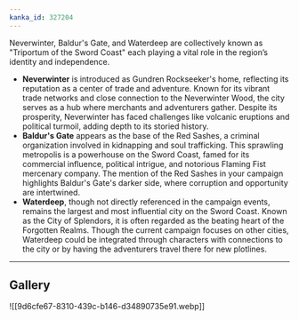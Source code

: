 ```yaml
---
kanka_id: 327204
---
```


Neverwinter, Baldur's Gate, and Waterdeep are collectively known as "Triportum of the Sword Coast" each playing a vital role in the region’s identity and independence.

* **Neverwinter** is introduced as Gundren Rockseeker's home, reflecting its reputation as a center of trade and adventure. Known for its vibrant trade networks and close connection to the Neverwinter Wood, the city serves as a hub where merchants and adventurers gather. Despite its prosperity, Neverwinter has faced challenges like volcanic eruptions and political turmoil, adding depth to its storied history.
* **Baldur's Gate** appears as the base of the Red Sashes, a criminal organization involved in kidnapping and soul trafficking. This sprawling metropolis is a powerhouse on the Sword Coast, famed for its commercial influence, political intrigue, and notorious Flaming Fist mercenary company. The mention of the Red Sashes in your campaign highlights Baldur's Gate's darker side, where corruption and opportunity are intertwined.
* **Waterdeep**, though not directly referenced in the campaign events, remains the largest and most influential city on the Sword Coast. Known as the City of Splendors, it is often regarded as the beating heart of the Forgotten Realms. Though the current campaign focuses on other cities, Waterdeep could be integrated through characters with connections to the city or by having the adventurers travel there for new plotlines.

---
## Gallery
![[9d6cfe67-8310-439c-b146-d34890735e91.webp]]